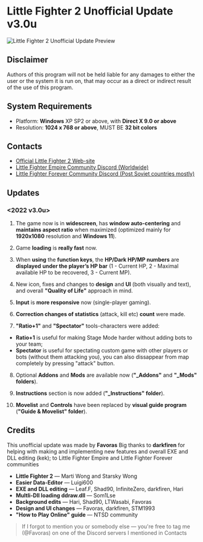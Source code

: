 # Little Fighter 2 Unofficial Update v3.0u

![Little Fighter 2 Unofficial Update Preview](https://lh6.googleusercontent.com/O0N5DBUzEX_aZPEp-Clk5sBn3LJPgyHbW8GQ2fDinP-xrq-Uyl41AY124zg7VKUE9o8=w2400)

## Disclaimer
Authors of this program will not be held liable for any damages to either the 
user or the system it is run on, that may occur as a direct or indirect result 
of the use of this program.


## System Requirements

 - Platform: **Windows** XP SP2 or above, with **Direct X 9.0 or above**
 - Resolution: **1024 x 768 or above**, MUST BE **32 bit colors**

## Contacts

 - [Official Little Fighter 2 Web-site](https://lf2.net/)
 - [Little Fighter Empire Community Discord
   (Worldwide)](https://discord.gg/Z2MFSMD)
 - [Little Fighter Forever Community Discord (Post Soviet countries
   mostly)](https://discord.gg/8VeQr3xACb)

## Updates

### <2022 v3.0u>

1. The game now is in **widescreen**, has **window auto-centering** and **maintains aspect ratio** when maximized (optimized mainly for **1920x1080** resolution and **Windows 11**).

2. Game **loading** is **really fast** now.

3. When **using** the **function keys**, the **HP/Dark HP/MP numbers** are **displayed** **under the player’s HP bar** (1 - Current HP, 2 - Maximal available HP to be recovered, 3 - Current MP).

4. New icon, fixes and changes to **design** and **UI** (both visually and text), and overall **"Quality of Life"** approach in mind.

5. **Input** is **more responsive** now (single-player gaming).

6. **Correction changes of statistics** (attack, kill etc) **count** were made.

7. **"Ratio+1"** and **"Spectator"** tools-characters were added:
- **Ratio+1** is useful for making Stage Mode harder without adding bots to your team;
- **Spectator** is useful for spectating custom game with other players or bots (without them attacking you), you can also dissappear from map completely by pressing "attack" button.

8. Optional **Addons** and **Mods** are available now (**"_Addons"** and **"_Mods" folders**).

9. **Instructions** section is now added (**"_Instructions" folder**).

10. **Movelist** and **Controls** have been replaced by **visual guide program** (**"Guide & Movelist" folder**).


## Credits

This unofficial update was made by **Favoras** 
Big thanks to **darkfiren** for helping with making and implementing new features and overall EXE and DLL editing (kek); to Little Fighter Empire and Little Fighter Forever communities

 - **Little Fighter 2** — Marti Wong and Starsky Wong
 - **Easier Data-Editor** — Luigi600
 - **EXE and DLL editing** — Leaf.F, Shad90, InfiniteZero, darkfiren, Hari
 - **Multli-Dll loading ddraw.dll** — Som1Lse
 - **Background edits** — Hari, Shad90, LTWasabi, Favoras
 - **Design and UI changes** — Favoras, darkfiren, STM1993
 - **"How to Play Online" guide** — NTSD community

> If I forgot to mention you or somebody else — you're free to tag me (@Favoras) on one of the Discord servers I mentioned in Contacts
